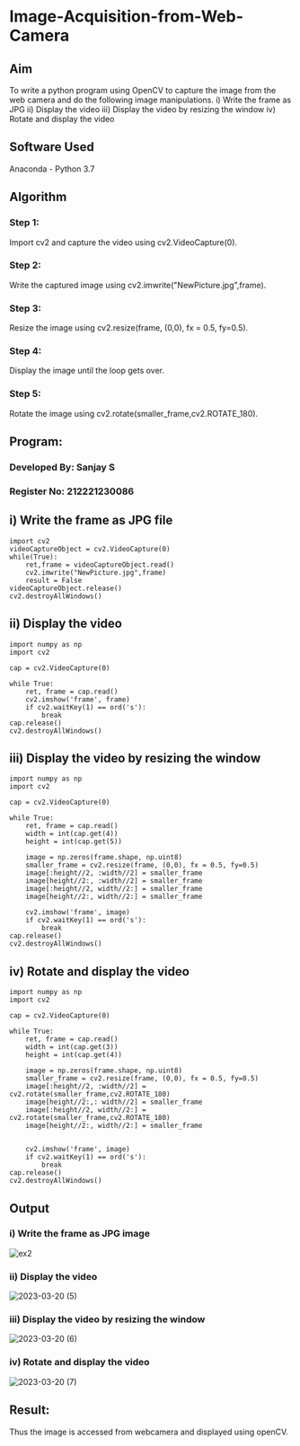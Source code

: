 # Image-Acquisition-from-Web-Camera
## Aim
 
To write a python program using OpenCV to capture the image from the web camera and do the following image manipulations.
i) Write the frame as JPG 
ii) Display the video 
iii) Display the video by resizing the window
iv) Rotate and display the video

## Software Used
Anaconda - Python 3.7

## Algorithm

### Step 1:
Import cv2 and capture the video using cv2.VideoCapture(0).

### Step 2:
Write the captured image using cv2.imwrite("NewPicture.jpg",frame).

### Step 3:
Resize the image using cv2.resize(frame, (0,0), fx = 0.5, fy=0.5).

### Step 4:
Display the image until the loop gets over.

### Step 5:
Rotate the image using cv2.rotate(smaller_frame,cv2.ROTATE_180).

## Program:

### Developed By: Sanjay S
### Register No: 212221230086

## i) Write the frame as JPG file
```
import cv2
videoCaptureObject = cv2.VideoCapture(0)
while(True):
    ret,frame = videoCaptureObject.read()
    cv2.imwrite("NewPicture.jpg",frame)
    result = False
videoCaptureObject.release()
cv2.destroyAllWindows()
```



## ii) Display the video
```
import numpy as np
import cv2

cap = cv2.VideoCapture(0)

while True:
    ret, frame = cap.read()
    cv2.imshow('frame', frame)
    if cv2.waitKey(1) == ord('s'):
        break
cap.release()
cv2.destroyAllWindows()
```


## iii) Display the video by resizing the window

```
import numpy as np
import cv2

cap = cv2.VideoCapture(0)

while True:
    ret, frame = cap.read()
    width = int(cap.get(4))
    height = int(cap.get(5))
    
    image = np.zeros(frame.shape, np.uint8)
    smaller_frame = cv2.resize(frame, (0,0), fx = 0.5, fy=0.5)
    image[:height//2, :width//2] = smaller_frame
    image[height//2:, :width//2] = smaller_frame
    image[:height//2, width//2:] = smaller_frame
    image[height//2:, width//2:] = smaller_frame

    cv2.imshow('frame', image)
    if cv2.waitKey(1) == ord('s'):
        break
cap.release()
cv2.destroyAllWindows()
```



## iv) Rotate and display the video
```
import numpy as np
import cv2

cap = cv2.VideoCapture(0)

while True:
    ret, frame = cap.read()
    width = int(cap.get(3))
    height = int(cap.get(4))
    
    image = np.zeros(frame.shape, np.uint8)
    smaller_frame = cv2.resize(frame, (0,0), fx = 0.5, fy=0.5)
    image[:height//2, :width//2] = cv2.rotate(smaller_frame,cv2.ROTATE_180)
    image[height//2:,: width//2] = smaller_frame
    image[:height//2, width//2:] = cv2.rotate(smaller_frame,cv2.ROTATE_180)
    image[height//2:, width//2:] = smaller_frame


    cv2.imshow('frame', image)
    if cv2.waitKey(1) == ord('s'):
        break
cap.release()
cv2.destroyAllWindows()
```

## Output

### i) Write the frame as JPG image

![ex2](https://user-images.githubusercontent.com/94231938/226421134-d6559824-7b42-434f-8b0f-62bdeb09cb30.png)

### ii) Display the video

![2023-03-20 (5)](https://user-images.githubusercontent.com/94231938/226421171-d29fe47c-ee8b-40fb-86bb-065043223971.png)

### iii) Display the video by resizing the window

![2023-03-20 (6)](https://user-images.githubusercontent.com/94231938/226421208-35d6210b-9dfd-41a8-8dad-c678700fd3a3.png)

### iv) Rotate and display the video

![2023-03-20 (7)](https://user-images.githubusercontent.com/94231938/226421226-f24497e4-fa72-4a16-82ae-8277c5a46284.png)

## Result:
Thus the image is accessed from webcamera and displayed using openCV.
